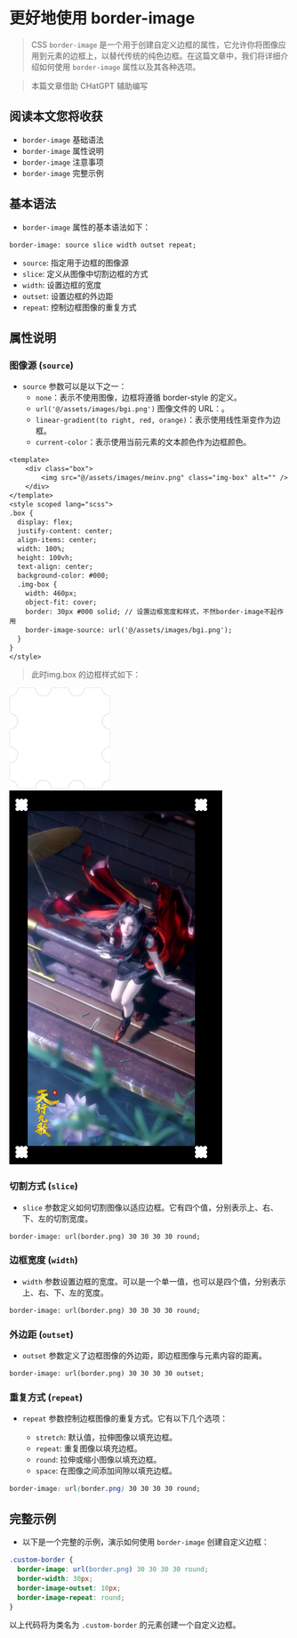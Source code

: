 # 更好地使用 border-image

> CSS `border-image` 是一个用于创建自定义边框的属性，它允许你将图像应用到元素的边框上，以替代传统的纯色边框。在这篇文章中，我们将详细介绍如何使用 `border-image` 属性以及其各种选项。

> 本篇文章借助 CHatGPT 辅助编写

## 阅读本文您将收获
* `border-image` 基础语法
* `border-image` 属性说明
* `border-image` 注意事项
* `border-image` 完整示例

## 基本语法

* `border-image` 属性的基本语法如下：

```
border-image: source slice width outset repeat;
```

- `source`: 指定用于边框的图像源
- `slice`: 定义从图像中切割边框的方式
- `width`: 设置边框的宽度
- `outset`: 设置边框的外边距
- `repeat`: 控制边框图像的重复方式

## 属性说明

### 图像源 (`source`)

* `source` 参数可以是以下之一：
	* `none`：表示不使用图像，边框将遵循 border-style 的定义。
	* `url('@/assets/images/bgi.png')`  图像文件的 URL：。
    * `linear-gradient(to right, red, orange)`：表示使用线性渐变作为边框。
	* `current-color`：表示使用当前元素的文本颜色作为边框颜色。

```
<template>
	<div class="box">
        <img src="@/assets/images/meinv.png" class="img-box" alt="" />
 	</div>
</template>
<style scoped lang="scss">
.box {
  display: flex;
  justify-content: center;
  align-items: center;
  width: 100%;
  height: 100vh;
  text-align: center;
  background-color: #000;
  .img-box {
    width: 460px;
    object-fit: cover;
    border: 30px #000 solid; // 设置边框宽度和样式，不然border-image不起作用
    border-image-source: url('@/assets/images/bgi.png');
  }
}
</style>

```

> 此时img.box 的边框样式如下：

![](../../images/HTML&CSS/border-image/bgi.png)
![](../../images/HTML&CSS/border-image/source-url.png)

### 切割方式 (`slice`)

* `slice` 参数定义如何切割图像以适应边框。它有四个值，分别表示上、右、下、左的切割宽度。

```
border-image: url(border.png) 30 30 30 30 round;
```

### 边框宽度 (`width`)

* `width` 参数设置边框的宽度。可以是一个单一值，也可以是四个值，分别表示上、右、下、左的宽度。

```
border-image: url(border.png) 30 30 30 30 round;
```

### 外边距 (`outset`)

* `outset` 参数定义了边框图像的外边距，即边框图像与元素内容的距离。

```
border-image: url(border.png) 30 30 30 30 outset;
```

### 重复方式 (`repeat`)

* `repeat` 参数控制边框图像的重复方式。它有以下几个选项：

	* `stretch`: 默认值，拉伸图像以填充边框。
	* `repeat`: 重复图像以填充边框。
	* `round`: 拉伸或缩小图像以填充边框。
	* `space`: 在图像之间添加间隙以填充边框。

```css
border-image: url(border.png) 30 30 30 30 round;
```

## 完整示例

* 以下是一个完整的示例，演示如何使用 `border-image` 创建自定义边框：

```css
.custom-border {
  border-image: url(border.png) 30 30 30 30 round;
  border-width: 30px;
  border-image-outset: 10px;
  border-image-repeat: round;
}
```

以上代码将为类名为 `.custom-border` 的元素创建一个自定义边框。